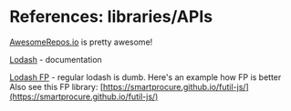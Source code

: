 # References: libraries/APIs

[AwesomeRepos.io](https://awesomerepos.io/awesome/sindresorhus/awesome-nodejs) is pretty awesome!

[Lodash](https://lodash.com/docs/4.17.15) - documentation

[Lodash FP](https://dev.to/ifarmgolems/what-is-lodash-fp-even-4ohd) - regular lodash is dumb. Here's an example how FP is better  
Also see this FP library: [https://smartprocure.github.io/futil-js/](https://smartprocure.github.io/futil-js/)







